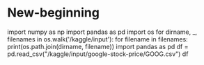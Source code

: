 # New-beginning
import numpy as np
import pandas as pd
import os
for dirname, _, filenames in os.walk('/kaggle/input'):
    for filename in filenames:
        print(os.path.join(dirname, filename))
import pandas as pd
df = pd.read_csv("/kaggle/input/google-stock-price/GOOG.csv")
df
